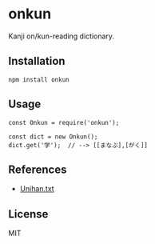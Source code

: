 # onkun
Kanji on/kun-reading dictionary.

## Installation
```
npm install onkun
```

## Usage
```
const Onkun = require('onkun');

const dict = new Onkun();
dict.get('学');  // --> [[まなぶ],[がく]]
```

## References
- [Unihan.txt](https://masao.jpn.org/etc/unihan-onkun.html)

## License
MIT

